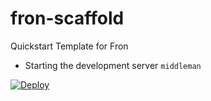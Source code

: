 fron-scaffold
=============

Quickstart Template for Fron

* Starting the development server `middleman`

[![Deploy](https://www.herokucdn.com/deploy/button.png)](https://heroku.com/deploy?template=https://github.com/gdotdesign/fron-scaffold)
